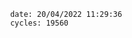 

                date: 20/04/2022 11:29:36
                cycles: 19560

                         